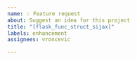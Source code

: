 ```yaml
---
name: 💡 Feature request
about: Suggest an idea for this project
title: "[flask_func_struct_sijax]"
labels: enhancement
assignees: vroncevic

---
```



